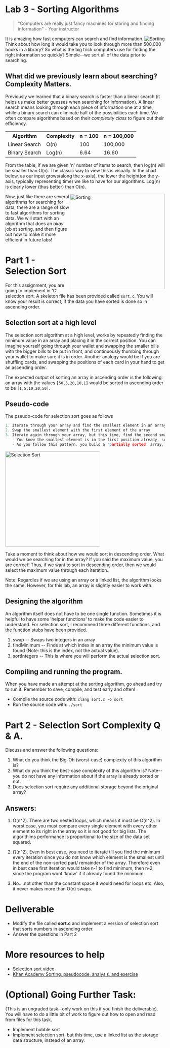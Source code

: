 # Lab 3 - Sorting Algorithms
> "Computers are really just fancy machines for storing and finding information" - Your instructor

<img src="./media/sort.JPG" style="float:right;" alt="Sorting">
It is amazing how fast computers can search and find information. Think about how long it would take you to look through more than 500,000 books in a library? So what is the big trick computers use for finding the right information so quickly? Simple--we sort all of the data prior to searching.

## What did we previously learn about searching? Complexity Matters.

Previously we learned that a binary search is faster than a linear search (it helps us make better guesses when searching for information). A linear search means looking through each piece of information one at a time, while a binary search can eliminate half of the possibilities each time. We often compare algorithms based on their *complexity class* to figure out their efficiency.

<table>
  <tbody>
    <tr>
      <th>Algorithm</th>
      <th align="center">Complexity</th>
      <th>n = 100</th>
      <th>n = 100,000</th>
    </tr>
    <tr>
      <td>Linear Search</td>
      <td align="left">O(n)</td>
      <td>100</td>
      <td>100,000</td>
    </tr>
    <tr>
      <td>Binary Search</td>
      <td align="left">Log(n)</td>
      <td>6.64</td>
      <td>16.60</td>
    </tr>
  </tbody>
</table>

From the table, if we are given 'n' number of items to search, then log(n) will be smaller than O(n). The classic way to view this is visually. In the chart below, as our input grows(along the x-axis), the lower the height(on the y-axis, typically representing time) we like to have for our algorithms. Log(n) is clearly lower (thus better) than O(n).

<img src="./media/growth.png" width="300px" style="float:right;" alt="Sorting">

Now, just like there are several algorithms for searching for data, there are a range of slow to fast algorithms for sorting data. We will start with an algorithm that does an *okay* job at sorting, and then figure out how to make it more efficient in future labs!

# Part 1 - Selection Sort 

For this assignment, you are going to implement in 'C' selection sort. A skeleton file has been provided called `sort.c`. You will know your result is correct, if the data you have sorted is done so in ascending order.

## Selection sort at a high level

The selection sort algorithm at a high level, works by repeatedly finding the minimum value in an array and placing it in the correct position. You can imagine yourself going through your wallet and swapping the smaller bills with the bigger bills to be put in front, and continuously thumbing through your wallet to make sure it is in order. Another analogy would be if you are shuffling cards, and swapping the positions of each card in your hand to get an ascending order.

The expected output of sorting an array in ascending order is the following: an array with the values `[50,5,20,10,1]` would be sorted in ascending order to be `[1,5,10,20,50]`. 

## Pseudo-code

The pseudo-code for selection sort goes as follows
```c
1. Iterate through your array and find the smallest element in an array
2. Swap the smallest element with the first element of the array
3. Iterate again through your array, but this time, find the second smallest element and place it in the second position.
   - You know the smallest element is in the first position already, so you are swapping in the second position 
   - As you follow this pattern, you build a 'partially sorted' array, until you reach the end of your array..
```

<img src="./media/selection.png" width="300px" alt="Selection Sort">

Take a moment to think about how we would sort in descending order. What would we be searching for in the array? If you said the maximum value, you are correct! Thus, if we want to sort in descending order, then we would select the maximum value through each iteration..

Note: Regardles if we are using an array or a linked list, the algorithm looks the same. However, for this lab, an array is slightly easier to work with.

## Designing the algorithm

An algorithm itself does not have to be one single function. Sometimes it is helpful to have some 'helper functions' to make the code easier to understand. For selection sort, I recommend three different functions, and the function stubs have been provided.

1. swap -- Swaps two integers in an array
2. findMinimum -- Finds at which index in an array the minimum value is found (Note: this is the index, not the actual value).
3. sortIntegers -- This is where you will perform the actual selection sort.

## Compiling and running the program.

When you have made an attempt at the sorting algorithm, go ahead and try to run it. Remember to save, compile, and test early and often!

* Compile the source code with: `clang sort.c -o sort`
* Run the source code with: `./sort`

# Part 2 - Selection Sort Complexity Q & A.

Discuss and answer the following questions:

1. What do you think the Big-Oh (worst-case) complexity of this algorithm is? 
2. What do you think the best-case complexity of this algorithm is? Note-- you do not have any information about if the array is already sorted or not.
3. Does selection sort require any additional storage beyond the original array? 

## Answers:

1. O(n^2). There are two nested loops, which means it must be O(n^2).  In worst case, you must compare every single element with every other element to its right in the array so it is not good for big lists. The algorithims performance is proportional to the size of the data set squared.

2. Ω(n^2). Even in best case, you need to iterate till you find the minimum every iteration since you do not know which element is the smallest until the end of the non-sorted part/ remainder of the array. Therefore even in best case first iteration would take n-1 to find minimum, then n-2, since the program wont 'know' if it already found the minimum.

3. No....not other than the constant space it would need for loops etc. Also, it never makes more than O(n) swaps.

# Deliverable

- Modify the file called **sort.c** and implement a version of selection sort that sorts numbers in ascending order.
- Answer the questions in Part 2
  

# More resources to help

- [Selection sort video](https://www.youtube.com/watch?v=xWBP4lzkoyM)
- [Khan Academy Sorting, pseudocode, analysis, and exercise](https://www.khanacademy.org/computing/computer-science/algorithms/sorting-algorithms/a/sorting)

# (Optional) Going Further Task:

(This is an ungraded task--only work on this if you finish the deliverable). You will have to do a little bit of work to figure out how to open and read from files for this task.

- Implement bubble sort
- Implement selection sort, but this time, use a linked list as the storage data structure, instead of an array.
